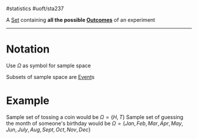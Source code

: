 #statistics #uoft/sta237 

A [Set](../../Mathematics/MAT223%20Notes/Set.md) containing **all the possible [Outcomes](Outcomes.md)** of an experiment

---

# Notation
Use $\Omega$ as symbol for sample space

Subsets of sample space are [Event](Event.md)s

# Example
Sample set of tossing a coin would be $\Omega = \{H,T\}$
Sample set of guessing the month of someone's birthday would be 
$\Omega = \{Jan, Feb, Mar, Apr, May, Jun, July, Aug, Sept, Oct, Nov, Dec \}$

